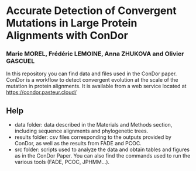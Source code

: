 # Accurate Detection of Convergent Mutations in Large Protein Alignments with ConDor


### Marie MOREL, Frédéric LEMOINE, Anna ZHUKOVA and Olivier GASCUEL

In this repository you can find data and files used in the ConDor paper. \
ConDor is a workflow to detect convergent evolution at the scale of the mutation in protein alignments. 
It is available from a web service located at https://condor.pasteur.cloud/

## Help
* data folder: data described in the Materials and Methods section, including sequence alignments and phylogenetic trees.  
* results folder: csv files corresponding to the outputs provided by ConDor, as well as the results from FADE and PCOC. 
* src folder: scripts used to analyze the data and obtain tables and figures as in the ConDor Paper. You can also find the commands used to run the various tools (FADE, PCOC, JPHMM...).



